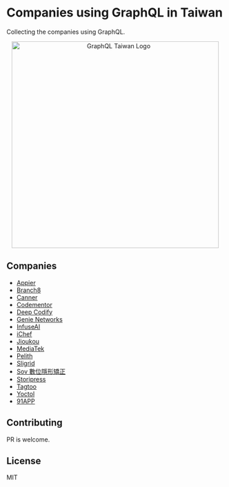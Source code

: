 # Companies using GraphQL in Taiwan

Collecting the companies using GraphQL.

<div align="center">
  <img width=480 src="https://user-images.githubusercontent.com/2382594/41636559-c4b00b54-7481-11e8-8c4a-772ab9a63acd.png" alt="GraphQL Taiwan Logo"> 
  <br>
</div>

## Companies

- [Appier](https://appier.com)
- [Branch8](https://www.branch8.com/)
- [Canner](https://www.canner.io)
- [Codementor](https://www.codementor.io/)
- [Deep Codify](https://deepcodify.com/)
- [Genie Networks](https://www.genie-networks.com/genieanalytics/)
- [InfuseAI](https://www.infuseai.io/)
- [iChef](https://www.ichefpos.com)
- [Jioukou](https://jioukou.yosgo.com/)
- [MediaTek](https://www.mediatek.tw/)
- [Pelith](https://pelith.com/)
- [Sligrid](https://sligrid.com/)
- [Sov 數位隱形矯正](https://sov.dental/)
- [Storipress](https://storipress.com/)
- [Tagtoo](https://www.tagtoo.com.tw)
- [Yoctol](https://www.yoctol.com/)
- [91APP](https://www.91app.com/)

## Contributing

PR is welcome.

## License

MIT
